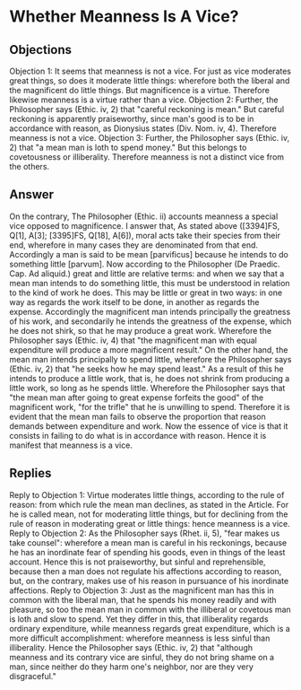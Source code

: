 # Whether Meanness Is A Vice?
## Objections
Objection 1: It seems that meanness is not a vice. For just as vice moderates great things, so does it moderate little things: wherefore both the liberal and the magnificent do little things. But magnificence is a virtue. Therefore likewise meanness is a virtue rather than a vice.
Objection 2: Further, the Philosopher says (Ethic. iv, 2) that "careful reckoning is mean." But careful reckoning is apparently praiseworthy, since man's good is to be in accordance with reason, as Dionysius states (Div. Nom. iv, 4). Therefore meanness is not a vice.
Objection 3: Further, the Philosopher says (Ethic. iv, 2) that "a mean man is loth to spend money." But this belongs to covetousness or illiberality. Therefore meanness is not a distinct vice from the others.
## Answer
On the contrary, The Philosopher (Ethic. ii) accounts meanness a special vice opposed to magnificence.
I answer that, As stated above ([3394]FS, Q[1], A[3]; [3395]FS, Q[18], A[6]), moral acts take their species from their end, wherefore in many cases they are denominated from that end. Accordingly a man is said to be mean [parvificus] because he intends to do something little [parvum]. Now according to the Philosopher (De Praedic. Cap. Ad aliquid.) great and little are relative terms: and when we say that a mean man intends to do something little, this must be understood in relation to the kind of work he does. This may be little or great in two ways: in one way as regards the work itself to be done, in another as regards the expense. Accordingly the magnificent man intends principally the greatness of his work, and secondarily he intends the greatness of the expense, which he does not shirk, so that he may produce a great work. Wherefore the Philosopher says (Ethic. iv, 4) that "the magnificent man with equal expenditure will produce a more magnificent result." On the other hand, the mean man intends principally to spend little, wherefore the Philosopher says (Ethic. iv, 2) that "he seeks how he may spend least." As a result of this he intends to produce a little work, that is, he does not shrink from producing a little work, so long as he spends little. Wherefore the Philosopher says that "the mean man after going to great expense forfeits the good" of the magnificent work, "for the trifle" that he is unwilling to spend. Therefore it is evident that the mean man fails to observe the proportion that reason demands between expenditure and work. Now the essence of vice is that it consists in failing to do what is in accordance with reason. Hence it is manifest that meanness is a vice.
## Replies
Reply to Objection 1: Virtue moderates little things, according to the rule of reason: from which rule the mean man declines, as stated in the Article. For he is called mean, not for moderating little things, but for declining from the rule of reason in moderating great or little things: hence meanness is a vice.
Reply to Objection 2: As the Philosopher says (Rhet. ii, 5), "fear makes us take counsel": wherefore a mean man is careful in his reckonings, because he has an inordinate fear of spending his goods, even in things of the least account. Hence this is not praiseworthy, but sinful and reprehensible, because then a man does not regulate his affections according to reason, but, on the contrary, makes use of his reason in pursuance of his inordinate affections.
Reply to Objection 3: Just as the magnificent man has this in common with the liberal man, that he spends his money readily and with pleasure, so too the mean man in common with the illiberal or covetous man is loth and slow to spend. Yet they differ in this, that illiberality regards ordinary expenditure, while meanness regards great expenditure, which is a more difficult accomplishment: wherefore meanness is less sinful than illiberality. Hence the Philosopher says (Ethic. iv, 2) that "although meanness and its contrary vice are sinful, they do not bring shame on a man, since neither do they harm one's neighbor, nor are they very disgraceful."
